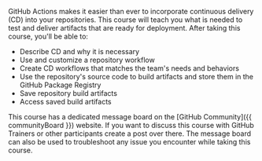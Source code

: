 GitHub Actions makes it easier than ever to incorporate continuous delivery (CD) into your repositories.​  This course will teach you what is needed to test and deliver artifacts that are ready for deployment.
​
After taking this course, you'll be able to:

- Describe CD and why it is necessary
- Use and customize a repository workflow
- Create CD workflows that matches the team's needs and behaviors
- Use the repository's source code to build artifacts and store them in the GitHub Package Registry
- Save repository build artifacts
- Access saved build artifacts

This course has a dedicated message board on the [GitHub Community]({{ communityBoard }}) website. If you want to discuss this course with GitHub Trainers or other participants create a post over there. The message board can also be used to troubleshoot any issue you encounter while taking this course.